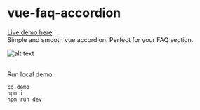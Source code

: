 # vue-faq-accordion
[Live demo here](http://vue-faq-accordion.surge.sh/)
<br/>Simple and smooth vue accordion. Perfect for your FAQ section.

![alt text](https://github.com/gerasimvol/vue-faq-accordion/blob/master/demo.gif "FAQ Section demo")

<br/>Run local demo:
```
cd demo
npm i
npm run dev
```
